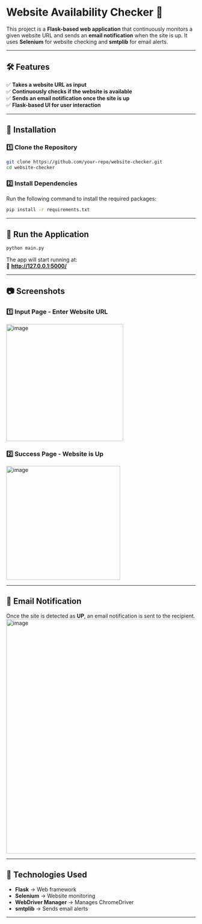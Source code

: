 
# **Website Availability Checker** 🚀  

This project is a **Flask-based web application** that continuously monitors a given website URL and sends an **email notification** when the site is up. It uses **Selenium** for website checking and **smtplib** for email alerts.

---

## **🛠 Features**  
✅ **Takes a website URL as input**  
✅ **Continuously checks if the website is available**  
✅ **Sends an email notification once the site is up**  
✅ **Flask-based UI for user interaction**  

---

## **📌 Installation**  

### **1️⃣ Clone the Repository**  
```bash
git clone https://github.com/your-repo/website-checker.git
cd website-checker
```

### **2️⃣ Install Dependencies**  
Run the following command to install the required packages:  
```bash
pip install -r requirements.txt
```

---

## **🚀 Run the Application**  
```bash
python main.py
```

The app will start running at:  
🔗 **http://127.0.0.1:5000/**  

---

## **📷 Screenshots**  
### **1️⃣ Input Page - Enter Website URL**  
<img width="311" alt="image" src="https://github.com/user-attachments/assets/ed1975e4-ae31-4bba-90c1-2d90ad96aed0" />



### **2️⃣ Success Page - Website is Up**  
<img width="303" alt="image" src="https://github.com/user-attachments/assets/3020db7a-45fd-4d94-ab8c-4106225418e2" />


---

## **📧 Email Notification**  
Once the site is detected as **UP**, an email notification is sent to the recipient.  
<img width="623" alt="image" src="https://github.com/user-attachments/assets/808dd4f7-cd53-4777-9e5d-5951749f0daa" />


---

## **🔧 Technologies Used**  
- **Flask** → Web framework  
- **Selenium** → Website monitoring  
- **WebDriver Manager** → Manages ChromeDriver  
- **smtplib** → Sends email alerts  

---
